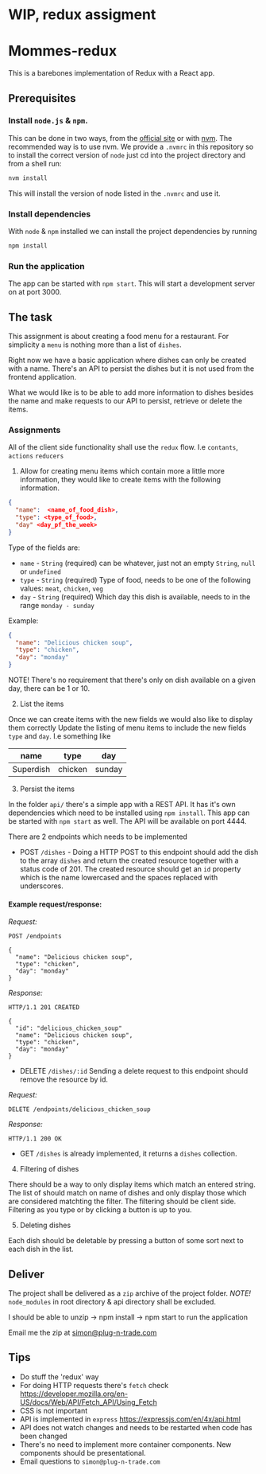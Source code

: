 # WIP, redux assigment

# Mommes-redux

This is a barebones implementation of Redux with a React app.

## Prerequisites

### Install `node.js` & `npm`.
This can be done in two ways, from the [official site](https://nodejs.org/en/download/) or
with [nvm](https://github.com/creationix/nvm). The recommended way is to use nvm. We provide a `.nvmrc` in this repository so to install
the correct version of `node` just cd into the project directory and from a shell run:
```bash
nvm install
```

This will install the version of node listed in the `.nvmrc` and use it.

### Install dependencies
With `node` & `npm` installed we can install the project dependencies by running

```bash
npm install
```

### Run the application
The app can be started with ```npm start```. This will start a development server on at port 3000.

## The task

This assignment is about creating a food menu for a restaurant.
For simplicity a `menu` is nothing more than a list of `dishes`.

Right now we have a basic application where dishes can only be created with a name.
There's an API to persist the dishes but it is not used from the frontend application.

What we would like is to be able to add more information to dishes besides the name and make requests to our API
to persist, retrieve or delete the items.

### Assignments

All of the client side functionality shall use the `redux` flow. I.e `contants`, `actions` `reducers`

1. Allow for creating menu items which contain more a little more information, they would like to create items with the following information.
```json
{
  "name":  <name_of_food_dish>,
  "type": <type_of_food>,
  "day" <day_pf_the_week>
}
```

Type of the fields are:
* `name` - `String` (required) can be whatever, just not an empty `String`, `null` or `undefined`
* `type` - `String` (required) Type of food, needs to be one of the following values: `meat`, `chicken`, `veg`
* `day` - `String` (required) Which day this dish is available, needs to in the range `monday - sunday`

Example:
```json
{
  "name": "Delicious chicken soup",
  "type": "chicken",
  "day": "monday"
}
```

NOTE! There's no requirement that there's only on dish available on a given day, there can be 1 or 10.

2. List the items

Once we can create items with the new fields we would also like to display them correctly
Update the listing of menu items to include the new fields `type` and `day`. I.e something like

|name | type | day|
|-----|------|----|
|Superdish|chicken|sunday

3. Persist the items

In the folder `api/` there's a simple app with a REST API. It has it's own dependencies which need to be installed using `npm install`.
This app can be started with `npm start` as well. The API will be available on port 4444.

There are 2 endpoints which needs to be implemented
* POST `/dishes` - Doing a HTTP POST to this endpoint should add the dish to the array `dishes` and return the created resource together with a status code of 201.
The created resource should get an `id` property which is the name lowercased and the spaces replaced with underscores.

#### Example request/response:

*Request:*

```
POST /endpoints

{
  "name": "Delicious chicken soup",
  "type": "chicken",
  "day": "monday"
}
```

*Response:*

```
HTTP/1.1 201 CREATED

{
  "id": "delicious_chicken_soup"
  "name": "Delicious chicken soup",
  "type": "chicken",
  "day": "monday"
}
```

* DELETE `/dishes/:id` Sending a delete request to this endpoint should remove the resource by id.

*Request:*

```
DELETE /endpoints/delicious_chicken_soup
```

*Response:*

```
HTTP/1.1 200 OK
```

* GET  `/dishes` is already implemented, it returns a `dishes` collection.

4. Filtering of dishes

There should be a way to only display items which match an entered string. The list of should match on name of dishes and only display those which are considered matchting the filter.
The filtering should be client side. Filtering as you type or by clicking a button is up to you.

5. Deleting dishes

Each dish should be deletable by pressing a button of some sort next to each dish in the list.


## Deliver

The project shall be delivered as a `zip` archive of the project folder.
*NOTE!* `node_modules` in root directory & api directory shall be excluded.

I should be able to unzip -> npm install -> npm start to run the application

Email me the zip at simon@plug-n-trade.com

## Tips
* Do stuff the 'redux' way
* For doing HTTP requests there's `fetch` check https://developer.mozilla.org/en-US/docs/Web/API/Fetch_API/Using_Fetch
* CSS is not important
* API is implemented in `express` https://expressjs.com/en/4x/api.html
* API does not watch changes and needs to be restarted when code has been changed
* There's no need to implement more container components. New components should be presentational.
* Email questions to `simon@plug-n-trade.com`
